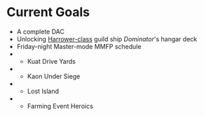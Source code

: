 # Current Goals
* A complete DAC
* Unlocking [Harrower-class](https://starwars.fandom.com/wiki/Harrower-class_dreadnought) guild ship _Dominator_'s hangar deck
* Friday-night Master-mode MMFP schedule
* * Kuat Drive Yards
* * Kaon Under Siege
* * Lost Island
* * Farming Event Heroics
